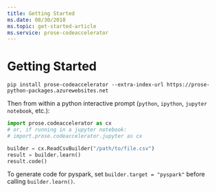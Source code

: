 ```yaml
---
title: Getting Started
ms.date: 08/30/2018
ms.topic: get-started-article
ms.service: prose-codeaccelerator
---
```


# Getting Started
```
pip install prose-codeaccelerator --extra-index-url https://prose-python-packages.azurewebsites.net
```

Then from within a python interactive prompt (`python`, `ipython`, `jupyter notebook`, etc.):

``` python
import prose.codeaccelerator as cx 
# or, if running in a jupyter notebook: 
# import.prose.codeaccelerator.jupyter as cx 

builder = cx.ReadCsvBuilder("/path/to/file.csv")
result = builder.learn()
result.code()
```

To generate code for pyspark, set `builder.target = "pyspark"` before calling `builder.learn()`.

